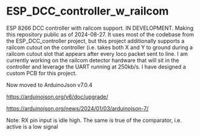 # ESP_DCC_controller_w_railcom
ESP 8266 DCC controller with railcom support.  IN DEVELOPMENT.  Making this repository public as of 2024-08-27.  It uses most of the codebase from the ESP_DCC_controller project, but this project additionally supports a railcom cutout on the controller (i.e. takes both X and Y to ground during a railcom cutout slot that appears after every loco packet sent to line.   I am currently working on the railcom detector hardware that will sit in the controller and leverage the UART running at 250kb/s.  I have designed a custom PCB for this project.

Now moved to ArduinoJson v7.0.4

https://arduinojson.org/v6/doc/upgrade/

https://arduinojson.org/news/2024/01/03/arduinojson-7/

Note: RX pin input is idle high.   The same is true of the comparator, i.e. active is a low signal
